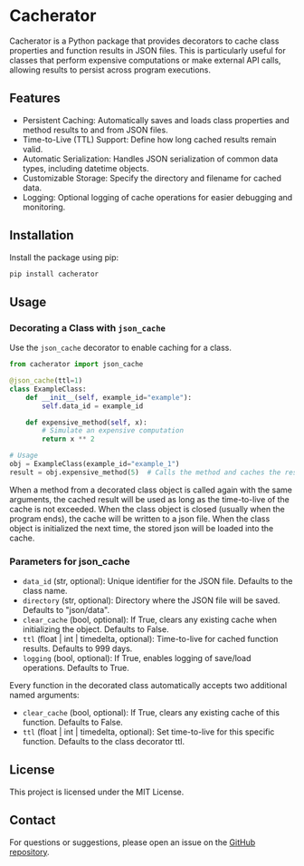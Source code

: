 # Cacherator

Cacherator is a Python package that provides decorators to cache class properties and function results in JSON files. This is particularly useful for classes that perform expensive computations or make external API calls, allowing results to persist across program executions.

## Features

- Persistent Caching: Automatically saves and loads class properties and method results to and from JSON files.
- Time-to-Live (TTL) Support: Define how long cached results remain valid.
- Automatic Serialization: Handles JSON serialization of common data types, including datetime objects.
- Customizable Storage: Specify the directory and filename for cached data.
- Logging: Optional logging of cache operations for easier debugging and monitoring.

## Installation

Install the package using pip:
```bash
pip install cacherator
```
## Usage

### Decorating a Class with `json_cache`
Use the `json_cache` decorator to enable caching for a class.

```python
from cacherator import json_cache

@json_cache(ttl=1)
class ExampleClass:
    def __init__(self, example_id="example"):
        self.data_id = example_id

    def expensive_method(self, x):
        # Simulate an expensive computation
        return x ** 2

# Usage
obj = ExampleClass(example_id="example_1")
result = obj.expensive_method(5)  # Calls the method and caches the result
```

When a method from a decorated class object is called again with the same arguments, the cached result will be used as long as the time-to-live of the cache is not exceeded. When the class object is closed (usually when the program ends), the cache will be written to a json file. When the class object is initialized the next time, the stored json will be loaded into the cache.    

### Parameters for json_cache
- `data_id` (str, optional): Unique identifier for the JSON file. Defaults to the class name.
- `directory` (str, optional): Directory where the JSON file will be saved. Defaults to "json/data".
- `clear_cache` (bool, optional): If True, clears any existing cache when initializing the object. Defaults to False.
- `ttl` (float | int | timedelta, optional): Time-to-live for cached function results. Defaults to 999 days.
- `logging` (bool, optional): If True, enables logging of save/load operations. Defaults to True.

Every function in the decorated class automatically accepts two additional named arguments:
- `clear_cache` (bool, optional): If True, clears any existing cache of this function. Defaults to False.
- `ttl` (float | int | timedelta, optional): Set time-to-live for this specific function. Defaults to the class decorator ttl.

## License
This project is licensed under the MIT License.

## Contact
For questions or suggestions, please open an issue on the [GitHub repository](https://github.com/Redundando/cacherator).


